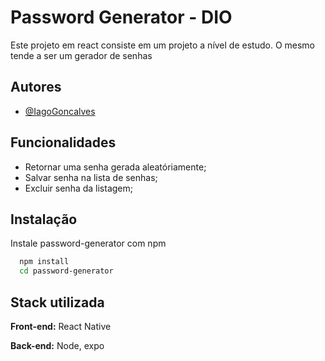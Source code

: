 
# Password Generator - DIO

Este projeto em react consiste em um projeto a nível de estudo. O mesmo tende a ser um gerador de senhas
## Autores

- [@IagoGoncalves](https://www.github.com/IagoGoncalves)


## Funcionalidades

- Retornar uma senha gerada aleatóriamente;
- Salvar senha na lista de senhas;
- Excluir senha da listagem;


## Instalação

Instale password-generator com npm

```bash
  npm install
  cd password-generator
```
    
## Stack utilizada

**Front-end:** React Native

**Back-end:** Node, expo

